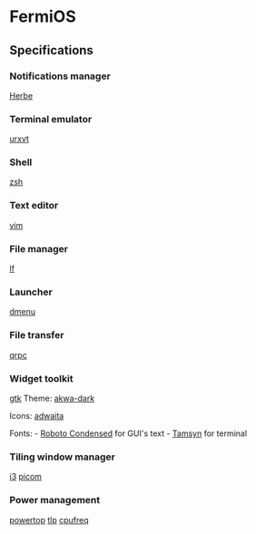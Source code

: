 # FermiOS

## Specifications

### Notifications manager
[Herbe](https://github.com/dudik/herbe)

### Terminal emulator
[urxvt](https://linux.die.net/man/1/urxvt)

### Shell
[zsh](https://www.zsh.org/)

### Text editor
[vim](https://www.vim.org/)

### File manager
[lf](https://github.com/gokcehan/lf)

### Launcher
[dmenu](https://tools.suckless.org/dmenu/)

### File transfer
[qrpc](https://github.com/claudiodangelis/qrcp)

### Widget toolkit
[gtk](https://www.gtk.org/)
Theme: [akwa-dark](https://github.com/berkiyo/akwa)

Icons: [adwaita](https://gitlab.gnome.org/GNOME/gtk/tree/master/gtk/theme/Adwaita)

Fonts:
	- [Roboto Condensed](https://fonts.google.com/specimen/Roboto+Condenseda) for GUI's text
	- [Tamsyn](http://www.fial.com/~scott/tamsyn-font/) for terminal

### Tiling window manager
[i3](https://i3wm.org/)
[picom](https://github.com/yshui/picom/tree/master)

### Power management
[powertop](https://01.org/powertop/)
[tlp](https://github.com/linrunner/TLP)
[cpufreq](https://github.com/konkor/cpufreq)
